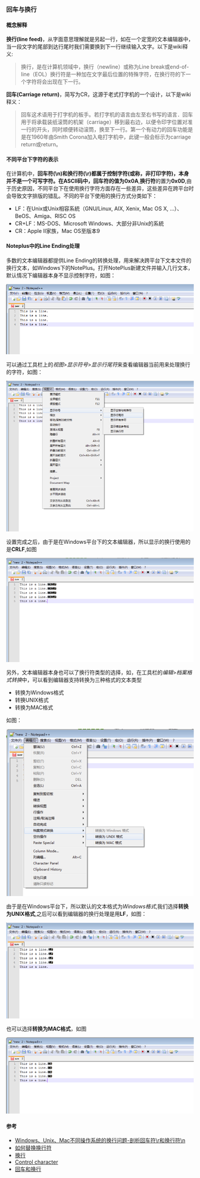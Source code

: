 ### 回车与换行

#### 概念解释

**换行(line feed)**，从字面意思理解就是另起一行，如在一个定宽的文本编辑器中，当一段文字的尾部到达行尾时我们需要换到下一行继续输入文字。以下是wiki释义:
>换行，是在计算机领域中，换行（newline）或称为Line break或end-of-line（EOL）换行符是一种加在文字最后位置的特殊字符，在换行符的下一个字符将会出现在下一行。

**回车(Carriage return)**，简写为CR，这源于老式打字机的一个设计，以下是wiki释义：
>回车这术语用于打字机的板手。若打字机的语言由左至右书写的语言．回车用于将承载装纸滚筒的机架（carriage）移到最右边，以便令印字位置对准一行的开头，同时顺便转动滚筒，换至下一行。第一个有动力的回车功能是是在1960年由Smith Corona加入电打字机中，此键一般会标示为carriage return或return。

#### 不同平台下字符的表示
在计算机中，**回车符(\n)**和**换行符(\r)**都属于控制字符(或称，非打印字符)，本身并不是一个可写字符。在ASCII码中，**回车符**的值为**0x0A**,**换行符**的置为**0x0D**,由于历史原因，不同平台下在使用换行字符方面存在一些差异，这些差异在跨平台时会导致文字排版的错乱。不同的平台下使用的换行方式分类如下：

+ LF：在Unix或Unix相容系統（GNU/Linux, AIX, Xenix, Mac OS X, ...）、BeOS、Amiga、RISC OS
+ CR+LF：MS-DOS、Microsoft Windows、大部分非Unix的系統
+ CR：Apple II家族，Mac OS至版本9


#### Noteplus中的Line Ending处理

多数的文本编辑器都提供Line Ending的转换处理，用来解决跨平台下文本文件的换行文本，如Windows下的NotePlus。打开NotePlus新建文件并输入几行文本，默认情况下编辑器本身不显示控制字符，如图：

![1](1.png)

可以通过工具栏上的*视图*>*显示符号*>*显示行尾符*来查看编辑器当前用来处理换行的字符，如图：

![2](2.png)

设置完成之后，由于是在Windows平台下的文本编辑器，所以显示的换行使用的是**CRLF**,如图

![3](3.png)

另外，文本编辑器本身也可以了换行符类型的选择，如，在工具栏的*编辑*>*档案格式转换*中，可以看到编辑器支持转换为三种格式的文本类型

+ 转换为Windows格式
+ 转换UNIX格式
+ 转换为MAC格式

如图：

![4](4.png)

由于是在Windows平台下，所以默认的文本格式为*Windows格式*,我们选择**转换为UNIX格式**,之后可以看到编辑器的换行处理是用**LF**，如图：

![5](5.png)

也可以选择**转换为MAC格式**，如图

![6](6.png)

#### 参考

+ [Windows、Unix、Mac不同操作系统的换行问题-剖析回车符\r和换行符\n](http://blog.csdn.net/tskyfree/article/details/8121951)
+ [如何替换换行符](http://sourceforge.net/p/notepad-plus/discussion/1290589/thread/beb5c565/)
+ [换行](http://zh.wikipedia.org/wiki/%E6%8F%9B%E8%A1%8C)
+ [Control character](http://en.wikipedia.org/wiki/Control_character)
+ [回车和换行](http://www.ruanyifeng.com/blog/2006/04/post_213.html)